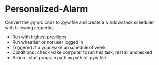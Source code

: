# Personalized-Alarm
Convert the .py src code to .pyw file and create a windows task scheduler with following properties
- Run with highest previliges
- Run wheather or not user logged in
- Triggered at a your wake up schedule of week
- Conditions : check wake computer to run this task, rest all unchecked
- Action : start program path as path of .pyw file
